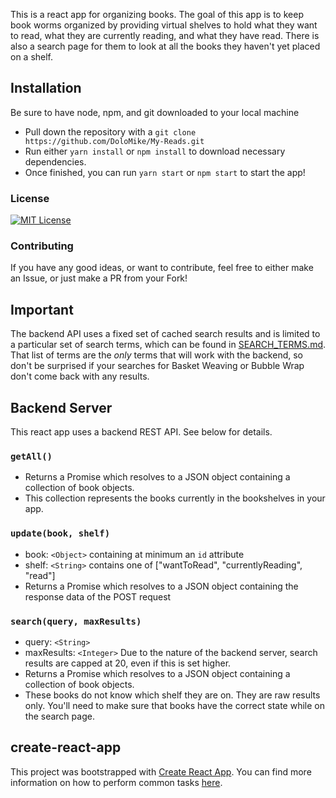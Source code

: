 This is a react app for organizing books. The goal of this app is to keep book worms organized by providing virtual shelves to hold what they want to read, what they are currently reading, and what they have read. There is also a search page for them to look at all the books they haven't yet placed on a shelf.


## Installation
Be sure to have node, npm, and git downloaded to your local machine

* Pull down the repository with a `git clone https://github.com/DoloMike/My-Reads.git`
* Run either `yarn install` or `npm install` to download necessary dependencies.
* Once finished, you can run `yarn start` or `npm start` to start the app!

### License
[![MIT License](https://img.shields.io/badge/license-MIT-blue.svg?style=flat)](/LICENSE.md)

### Contributing
If you have any good ideas, or want to contribute, feel free to either make an Issue, or just make a PR from your Fork!

## Important
The backend API uses a fixed set of cached search results and is limited to a particular set of search terms, which can be found in [SEARCH_TERMS.md](SEARCH_TERMS.md). That list of terms are the _only_ terms that will work with the backend, so don't be surprised if your searches for Basket Weaving or Bubble Wrap don't come back with any results.

## Backend Server
This react app uses a backend REST API. See below for details.

### `getAll()`
* Returns a Promise which resolves to a JSON object containing a collection of book objects.
* This collection represents the books currently in the bookshelves in your app.

### `update(book, shelf)`
* book: `<Object>` containing at minimum an `id` attribute
* shelf: `<String>` contains one of ["wantToRead", "currentlyReading", "read"]  
* Returns a Promise which resolves to a JSON object containing the response data of the POST request

### `search(query, maxResults)`
* query: `<String>`
* maxResults: `<Integer>` Due to the nature of the backend server, search results are capped at 20, even if this is set higher.
* Returns a Promise which resolves to a JSON object containing a collection of book objects.
* These books do not know which shelf they are on. They are raw results only. You'll need to make sure that books have the correct state while on the search page.

## create-react-app

This project was bootstrapped with [Create React App](https://github.com/facebookincubator/create-react-app). You can find more information on how to perform common tasks [here](https://github.com/facebookincubator/create-react-app/blob/master/packages/react-scripts/template/README.md).
